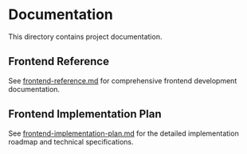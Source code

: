 # Documentation

This directory contains project documentation.

## Frontend Reference

See [frontend-reference.md](./frontend-reference.md) for comprehensive frontend development documentation.

## Frontend Implementation Plan

See [frontend-implementation-plan.md](./frontend-implementation-plan.md) for the detailed implementation roadmap and technical specifications.
